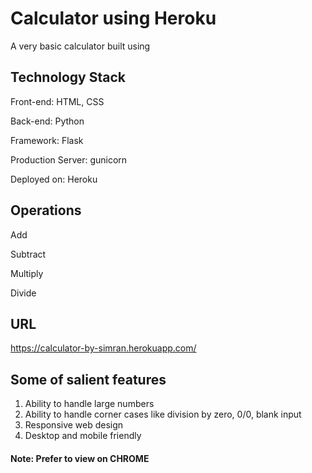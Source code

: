 # Calculator using Heroku
A very basic calculator built using

## Technology Stack
Front-end: HTML, CSS

Back-end: Python

Framework: Flask

Production Server: gunicorn

Deployed on: Heroku

## Operations
Add

Subtract

Multiply

Divide

## URL 
 https://calculator-by-simran.herokuapp.com/
 
## Some of salient features
1. Ability to handle large numbers
2. Ability to handle corner cases like division by zero, 0/0, blank input
3. Responsive web design
4. Desktop and mobile friendly

#### Note: Prefer to view on CHROME
